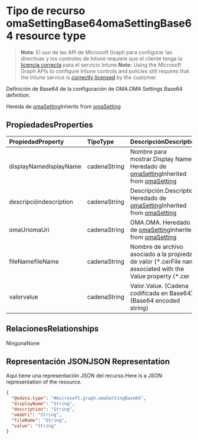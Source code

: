 # <a name="omasettingbase64-resource-type"></a><span data-ttu-id="87540-101">Tipo de recurso omaSettingBase64</span><span class="sxs-lookup"><span data-stu-id="87540-101">omaSettingBase64 resource type</span></span>

> <span data-ttu-id="87540-102">**Nota:** El uso de las API de Microsoft Graph para configurar las directivas y los controles de Intune requiere que el cliente tenga la [licencia correcta](https://go.microsoft.com/fwlink/?linkid=839381) para el servicio Intune.</span><span class="sxs-lookup"><span data-stu-id="87540-102">**Note:** Using the Microsoft Graph APIs to configure Intune controls and policies still requires that the Intune service is [correctly licensed](https://go.microsoft.com/fwlink/?linkid=839381) by the customer.</span></span>

<span data-ttu-id="87540-103">Definición de Base64 de la configuración de OMA.</span><span class="sxs-lookup"><span data-stu-id="87540-103">OMA Settings Base64 definition.</span></span>

<span data-ttu-id="87540-104">Hereda de [omaSetting](../resources/intune_deviceconfig_omasetting.md)</span><span class="sxs-lookup"><span data-stu-id="87540-104">Inherits from [omaSetting](../resources/intune_deviceconfig_omasetting.md)</span></span>

## <a name="properties"></a><span data-ttu-id="87540-105">Propiedades</span><span class="sxs-lookup"><span data-stu-id="87540-105">Properties</span></span>
|<span data-ttu-id="87540-106">Propiedad</span><span class="sxs-lookup"><span data-stu-id="87540-106">Property</span></span>|<span data-ttu-id="87540-107">Tipo</span><span class="sxs-lookup"><span data-stu-id="87540-107">Type</span></span>|<span data-ttu-id="87540-108">Descripción</span><span class="sxs-lookup"><span data-stu-id="87540-108">Description</span></span>|
|:---|:---|:---|
|<span data-ttu-id="87540-109">displayName</span><span class="sxs-lookup"><span data-stu-id="87540-109">displayName</span></span>|<span data-ttu-id="87540-110">cadena</span><span class="sxs-lookup"><span data-stu-id="87540-110">String</span></span>|<span data-ttu-id="87540-111">Nombre para mostrar.</span><span class="sxs-lookup"><span data-stu-id="87540-111">Display Name.</span></span> <span data-ttu-id="87540-112">Heredado de [omaSetting](../resources/intune_deviceconfig_omasetting.md)</span><span class="sxs-lookup"><span data-stu-id="87540-112">Inherited from [omaSetting](../resources/intune_deviceconfig_omasetting.md)</span></span>|
|<span data-ttu-id="87540-113">descripción</span><span class="sxs-lookup"><span data-stu-id="87540-113">description</span></span>|<span data-ttu-id="87540-114">cadena</span><span class="sxs-lookup"><span data-stu-id="87540-114">String</span></span>|<span data-ttu-id="87540-115">Descripción.</span><span class="sxs-lookup"><span data-stu-id="87540-115">Description.</span></span> <span data-ttu-id="87540-116">Heredado de [omaSetting](../resources/intune_deviceconfig_omasetting.md)</span><span class="sxs-lookup"><span data-stu-id="87540-116">Inherited from [omaSetting](../resources/intune_deviceconfig_omasetting.md)</span></span>|
|<span data-ttu-id="87540-117">omaUri</span><span class="sxs-lookup"><span data-stu-id="87540-117">omaUri</span></span>|<span data-ttu-id="87540-118">cadena</span><span class="sxs-lookup"><span data-stu-id="87540-118">String</span></span>|<span data-ttu-id="87540-119">OMA.</span><span class="sxs-lookup"><span data-stu-id="87540-119">OMA.</span></span> <span data-ttu-id="87540-120">Heredado de [omaSetting](../resources/intune_deviceconfig_omasetting.md)</span><span class="sxs-lookup"><span data-stu-id="87540-120">Inherited from [omaSetting](../resources/intune_deviceconfig_omasetting.md)</span></span>|
|<span data-ttu-id="87540-121">fileName</span><span class="sxs-lookup"><span data-stu-id="87540-121">fileName</span></span>|<span data-ttu-id="87540-122">cadena</span><span class="sxs-lookup"><span data-stu-id="87540-122">String</span></span>|<span data-ttu-id="87540-123">Nombre de archivo asociado a la propiedad de valor (\*.cer</span><span class="sxs-lookup"><span data-stu-id="87540-123">File name associated with the Value property (\*.cer</span></span> | <span data-ttu-id="87540-124">\*.CRT</span><span class="sxs-lookup"><span data-stu-id="87540-124">\*.crt</span></span> | <span data-ttu-id="87540-125">\*.p7b</span><span class="sxs-lookup"><span data-stu-id="87540-125">\*.p7b</span></span> | <span data-ttu-id="87540-126">\* .bin).</span><span class="sxs-lookup"><span data-stu-id="87540-126">\*.bin).</span></span>|
|<span data-ttu-id="87540-127">valor</span><span class="sxs-lookup"><span data-stu-id="87540-127">value</span></span>|<span data-ttu-id="87540-128">cadena</span><span class="sxs-lookup"><span data-stu-id="87540-128">String</span></span>|<span data-ttu-id="87540-129">Valor.</span><span class="sxs-lookup"><span data-stu-id="87540-129">Value.</span></span> <span data-ttu-id="87540-130">(Cadena codificada en Base64)</span><span class="sxs-lookup"><span data-stu-id="87540-130">(Base64 encoded string)</span></span>|

## <a name="relationships"></a><span data-ttu-id="87540-131">Relaciones</span><span class="sxs-lookup"><span data-stu-id="87540-131">Relationships</span></span>
<span data-ttu-id="87540-132">Ninguna</span><span class="sxs-lookup"><span data-stu-id="87540-132">None</span></span>
## <a name="json-representation"></a><span data-ttu-id="87540-133">Representación JSON</span><span class="sxs-lookup"><span data-stu-id="87540-133">JSON Representation</span></span>
<span data-ttu-id="87540-134">Aquí tiene una representación JSON del recurso.</span><span class="sxs-lookup"><span data-stu-id="87540-134">Here is a JSON representation of the resource.</span></span>
<!-- {
  "blockType": "resource",
  "@odata.type": "microsoft.graph.omaSettingBase64"
}
-->
``` json
{
  "@odata.type": "#microsoft.graph.omaSettingBase64",
  "displayName": "String",
  "description": "String",
  "omaUri": "String",
  "fileName": "String",
  "value": "String"
}
```



